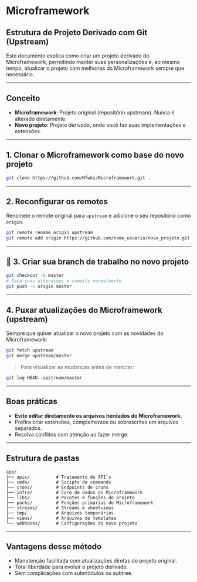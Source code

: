 # Microframework

## Estrutura de Projeto Derivado com Git (Upstream)

Este documento explica como criar um projeto derivado do Microframework, permitindo manter suas personalizações e, ao mesmo tempo, atualizar o projeto com melhorias do Microframework sempre que necessário.

---

## Conceito

- **Microframework**: Projeto original (repositório upstream). Nunca é alterado diretamente.
- **Novo projeto**: Projeto derivado, onde você faz suas implementações e extensões.

---

## 1. Clonar o Microframework como base do novo projeto

```bash
git clone https://github.com/Mfwks/Microframework.git .
```

---

## 2. Reconfigurar os remotes

Renomeie o remote original para `upstream` e adicione o seu repositório como `origin`.

```bash
git remote rename origin upstream
git remote add origin https://github.com/nome_usuario/novo_projeto.git
```

---

## 🚀 3. Criar sua branch de trabalho no novo projeto

```bash
git checkout -b master
# Faça suas alterações e commits normalmente
git push -u origin master
```

---

## 4. Puxar atualizações do Microframework (upstream)

Sempre que quiser atualizar o novo projeto com as novidades do Microframework:

```bash
git fetch upstream
git merge upstream/master
```

> Para visualizar as mudanças antes de mesclar:
```bash
git log HEAD..upstream/master
```

---

## Boas práticas

- **Evite editar diretamente os arquivos herdados do Microframework.**
- Prefira criar extensões, complementos ou sobrescritas em arquivos separados.
- Resolva conflitos com atenção ao fazer merge.

---

## Estrutura de pastas

```
app/
├── apis/          # Tratamento de API's
├── cmds/          # Scripts de commands
├── crons/         # Endpoints de crons
├── infra/         # Core de dados do Microframework
├── libs/          # Pacotes e funções do projeto
├── packs/         # Funções primárias do Microframework
├── streams/       # Streams e sheetviews
├── tmp/           # Arquivos temporários
├── views/         # Arquivos de templates
└── webhooks/      # Configurações do novo projeto
```

---

## Vantagens desse método

- Manutenção facilitada com atualizações diretas do projeto original.
- Total liberdade para evoluir o projeto derivado.
- Sem complicações com submódulos ou subtree.
